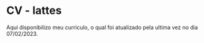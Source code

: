 # CV - lattes
 Aqui disponibilizo meu curriculo, o qual foi atualizado pela ultima vez no dia 07/02/2023.
